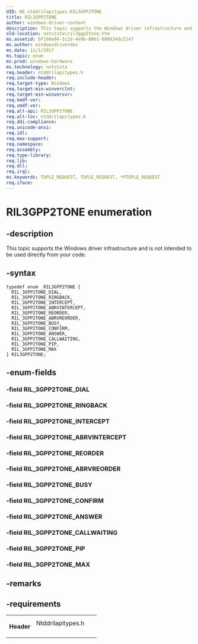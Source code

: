 ```yaml
---
UID: NE.ntddrilapitypes.RIL3GPP2TONE
title: RIL3GPP2TONE
author: windows-driver-content
description: This topic supports the Windows driver infrastructure and is not intended to be used directly from your code.
old-location: netvista\ril3gpp2tone.htm
ms.assetid: bf19de84-1c2d-4e9b-8061-888634dc2147
ms.author: windowsdriverdev
ms.date: 11/1/2017
ms.topic: enum
ms.prod: windows-hardware
ms.technology: netvista
req.header: ntddrilapitypes.h
req.include-header: 
req.target-type: Windows
req.target-min-winverclnt: 
req.target-min-winversvr: 
req.kmdf-ver: 
req.umdf-ver: 
req.alt-api: RIL3GPP2TONE
req.alt-loc: ntddrilapitypes.h
req.ddi-compliance: 
req.unicode-ansi: 
req.idl: 
req.max-support: 
req.namespace: 
req.assembly: 
req.type-library: 
req.lib: 
req.dll: 
req.irql: 
ms.keywords: TUPLE_REQUEST, TUPLE_REQUEST, *PTUPLE_REQUEST
req.iface: 
---
```


# RIL3GPP2TONE enumeration



## -description
<p>This topic supports the Windows driver infrastructure and is not intended to be used directly from your code.</p>


## -syntax

````
typedef enum _RIL3GPP2TONE { 
  RIL_3GPP2TONE_DIAL,
  RIL_3GPP2TONE_RINGBACK,
  RIL_3GPP2TONE_INTERCEPT,
  RIL_3GPP2TONE_ABRVINTERCEPT,
  RIL_3GPP2TONE_REORDER,
  RIL_3GPP2TONE_ABRVREORDER,
  RIL_3GPP2TONE_BUSY,
  RIL_3GPP2TONE_CONFIRM,
  RIL_3GPP2TONE_ANSWER,
  RIL_3GPP2TONE_CALLWAITING,
  RIL_3GPP2TONE_PIP,
  RIL_3GPP2TONE_MAX
} RIL3GPP2TONE;
````


## -enum-fields
<dl>

### -field <a id="RIL_3GPP2TONE_DIAL"></a><a id="ril_3gpp2tone_dial"></a><b>RIL_3GPP2TONE_DIAL</b>

<dd></dd>

### -field <a id="RIL_3GPP2TONE_RINGBACK"></a><a id="ril_3gpp2tone_ringback"></a><b>RIL_3GPP2TONE_RINGBACK</b>

<dd></dd>

### -field <a id="RIL_3GPP2TONE_INTERCEPT"></a><a id="ril_3gpp2tone_intercept"></a><b>RIL_3GPP2TONE_INTERCEPT</b>

<dd></dd>

### -field <a id="RIL_3GPP2TONE_ABRVINTERCEPT"></a><a id="ril_3gpp2tone_abrvintercept"></a><b>RIL_3GPP2TONE_ABRVINTERCEPT</b>

<dd></dd>

### -field <a id="RIL_3GPP2TONE_REORDER"></a><a id="ril_3gpp2tone_reorder"></a><b>RIL_3GPP2TONE_REORDER</b>

<dd></dd>

### -field <a id="RIL_3GPP2TONE_ABRVREORDER"></a><a id="ril_3gpp2tone_abrvreorder"></a><b>RIL_3GPP2TONE_ABRVREORDER</b>

<dd></dd>

### -field <a id="RIL_3GPP2TONE_BUSY"></a><a id="ril_3gpp2tone_busy"></a><b>RIL_3GPP2TONE_BUSY</b>

<dd></dd>

### -field <a id="RIL_3GPP2TONE_CONFIRM"></a><a id="ril_3gpp2tone_confirm"></a><b>RIL_3GPP2TONE_CONFIRM</b>

<dd></dd>

### -field <a id="RIL_3GPP2TONE_ANSWER"></a><a id="ril_3gpp2tone_answer"></a><b>RIL_3GPP2TONE_ANSWER</b>

<dd></dd>

### -field <a id="RIL_3GPP2TONE_CALLWAITING"></a><a id="ril_3gpp2tone_callwaiting"></a><b>RIL_3GPP2TONE_CALLWAITING</b>

<dd></dd>

### -field <a id="RIL_3GPP2TONE_PIP"></a><a id="ril_3gpp2tone_pip"></a><b>RIL_3GPP2TONE_PIP</b>

<dd></dd>

### -field <a id="RIL_3GPP2TONE_MAX"></a><a id="ril_3gpp2tone_max"></a><b>RIL_3GPP2TONE_MAX</b>

<dd></dd>
</dl>

## -remarks


## -requirements
<table>
<tr>
<th width="30%">
<p>Header</p>
</th>
<td width="70%">
<dl>
<dt>Ntddrilapitypes.h</dt>
</dl>
</td>
</tr>
</table>